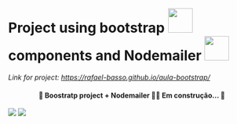 # Project using bootstrap <img src="https://user-images.githubusercontent.com/41271210/151408390-958cc7e0-d079-429d-9e9f-0998a5710126.jpg" width="50" height="50" /> components and Nodemailer <img src="https://user-images.githubusercontent.com/41271210/158290129-63639cd0-d459-4b7f-a4ff-a1c6f280fe24.png" width="50" height="50"/>

*Link for project: https://rafael-basso.github.io/aula-bootstrap/*

<h4 align="center"> 🚧 Boostratp project + Nodemailer 👨‍💻 Em construção...  🚧</h4>

<img src="https://img.shields.io/static/v1?label=Maintenance&message=UP&color=<COLOR>&style=<STYLE>&logo=<LOGO>" /> <img src="https://img.shields.io/static/v1?label=Commits&message=UP&color=<COLOR>&style=<STYLE>&logo=<LOGO>" /> 
